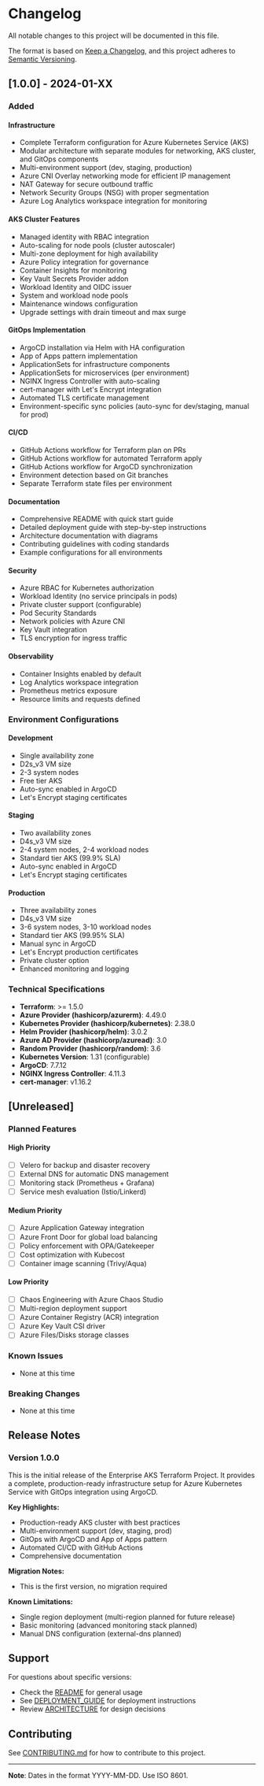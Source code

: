 # Changelog

All notable changes to this project will be documented in this file.

The format is based on [Keep a Changelog](https://keepachangelog.com/en/1.0.0/),
and this project adheres to [Semantic Versioning](https://semver.org/spec/v2.0.0.html).

## [1.0.0] - 2024-01-XX

### Added

#### Infrastructure
- Complete Terraform configuration for Azure Kubernetes Service (AKS)
- Modular architecture with separate modules for networking, AKS cluster, and GitOps components
- Multi-environment support (dev, staging, production)
- Azure CNI Overlay networking mode for efficient IP management
- NAT Gateway for secure outbound traffic
- Network Security Groups (NSG) with proper segmentation
- Azure Log Analytics workspace integration for monitoring

#### AKS Cluster Features
- Managed identity with RBAC integration
- Auto-scaling for node pools (cluster autoscaler)
- Multi-zone deployment for high availability
- Azure Policy integration for governance
- Container Insights for monitoring
- Key Vault Secrets Provider addon
- Workload Identity and OIDC issuer
- System and workload node pools
- Maintenance windows configuration
- Upgrade settings with drain timeout and max surge

#### GitOps Implementation
- ArgoCD installation via Helm with HA configuration
- App of Apps pattern implementation
- ApplicationSets for infrastructure components
- ApplicationSets for microservices (per environment)
- NGINX Ingress Controller with auto-scaling
- cert-manager with Let's Encrypt integration
- Automated TLS certificate management
- Environment-specific sync policies (auto-sync for dev/staging, manual for prod)

#### CI/CD
- GitHub Actions workflow for Terraform plan on PRs
- GitHub Actions workflow for automated Terraform apply
- GitHub Actions workflow for ArgoCD synchronization
- Environment detection based on Git branches
- Separate Terraform state files per environment

#### Documentation
- Comprehensive README with quick start guide
- Detailed deployment guide with step-by-step instructions
- Architecture documentation with diagrams
- Contributing guidelines with coding standards
- Example configurations for all environments

#### Security
- Azure RBAC for Kubernetes authorization
- Workload Identity (no service principals in pods)
- Private cluster support (configurable)
- Pod Security Standards
- Network policies with Azure CNI
- Key Vault integration
- TLS encryption for ingress traffic

#### Observability
- Container Insights enabled by default
- Log Analytics workspace integration
- Prometheus metrics exposure
- Resource limits and requests defined

### Environment Configurations

#### Development
- Single availability zone
- D2s_v3 VM size
- 2-3 system nodes
- Free tier AKS
- Auto-sync enabled in ArgoCD
- Let's Encrypt staging certificates

#### Staging
- Two availability zones
- D4s_v3 VM size
- 2-4 system nodes, 2-4 workload nodes
- Standard tier AKS (99.9% SLA)
- Auto-sync enabled in ArgoCD
- Let's Encrypt staging certificates

#### Production
- Three availability zones
- D4s_v3 VM size
- 3-6 system nodes, 3-10 workload nodes
- Standard tier AKS (99.95% SLA)
- Manual sync in ArgoCD
- Let's Encrypt production certificates
- Private cluster option
- Enhanced monitoring and logging

### Technical Specifications

- **Terraform**: >= 1.5.0
- **Azure Provider (hashicorp/azurerm)**: 4.49.0
- **Kubernetes Provider (hashicorp/kubernetes)**: 2.38.0
- **Helm Provider (hashicorp/helm)**: 3.0.2
- **Azure AD Provider (hashicorp/azuread)**: 3.0
- **Random Provider (hashicorp/random)**: 3.6
- **Kubernetes Version**: 1.31 (configurable)
- **ArgoCD**: 7.7.12
- **NGINX Ingress Controller**: 4.11.3
- **cert-manager**: v1.16.2

## [Unreleased]

### Planned Features

#### High Priority
- [ ] Velero for backup and disaster recovery
- [ ] External DNS for automatic DNS management
- [ ] Monitoring stack (Prometheus + Grafana)
- [ ] Service mesh evaluation (Istio/Linkerd)

#### Medium Priority
- [ ] Azure Application Gateway integration
- [ ] Azure Front Door for global load balancing
- [ ] Policy enforcement with OPA/Gatekeeper
- [ ] Cost optimization with Kubecost
- [ ] Container image scanning (Trivy/Aqua)

#### Low Priority
- [ ] Chaos Engineering with Azure Chaos Studio
- [ ] Multi-region deployment support
- [ ] Azure Container Registry (ACR) integration
- [ ] Azure Key Vault CSI driver
- [ ] Azure Files/Disks storage classes

### Known Issues

- None at this time

### Breaking Changes

- None at this time

## Release Notes

### Version 1.0.0

This is the initial release of the Enterprise AKS Terraform Project. It provides a complete, production-ready infrastructure setup for Azure Kubernetes Service with GitOps integration using ArgoCD.

**Key Highlights:**
- Production-ready AKS cluster with best practices
- Multi-environment support (dev, staging, prod)
- GitOps with ArgoCD and App of Apps pattern
- Automated CI/CD with GitHub Actions
- Comprehensive documentation

**Migration Notes:**
- This is the first version, no migration required

**Known Limitations:**
- Single region deployment (multi-region planned for future release)
- Basic monitoring (advanced monitoring stack planned)
- Manual DNS configuration (external-dns planned)

## Support

For questions about specific versions:
- Check the [README](README.md) for general usage
- See [DEPLOYMENT_GUIDE](docs/DEPLOYMENT_GUIDE.md) for deployment instructions
- Review [ARCHITECTURE](docs/ARCHITECTURE.md) for design decisions

## Contributing

See [CONTRIBUTING.md](CONTRIBUTING.md) for how to contribute to this project.

---

**Note**: Dates in the format YYYY-MM-DD. Use ISO 8601.

